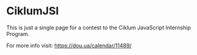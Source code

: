 # CiklumJSI

This is just a single page for a contest to the Ciklum JavaScript Internship Program.

For more info visit: https://dou.ua/calendar/11489/
